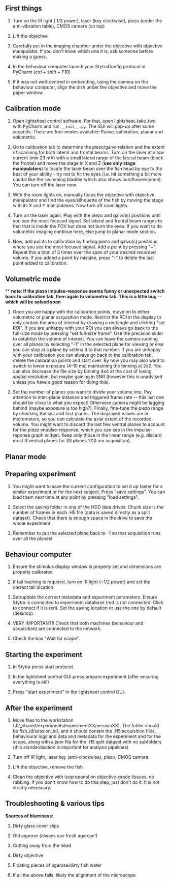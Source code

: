 ## First things

1.  Turn on the IR light ( 1/3 power), laser (key clockwise), piezo
    (under the anti-vibration table), CMOS camera (on top)

2.  Lift the objective

3.  Carefully put in the imaging chamber under the objective with objective
    manipulator. If you don't know which one it is, ask someone before
    making a guess.

4.  In the behaviour computer launch your StytraConfig protocol in PyCharm (ctrl + shift + F10)

5.  If it was not well-centred in embedding, using the camera on the
    behaviour computer, align the dish under the objective and move the
    paper window
    
## Calibration mode

1.  Open lightsheet control software. For that, open lightsheet_take_two 
    with PyCharm and run ```__init__.py```. The GUI will pop-up after some
    seconds. There are four modes available: Pause, calibration, planar and
    volumetric.

2.  Go to calibration tab to determine the piezo/galvo relation and the 
    extent of scanning for both lateral and frontal beams. Turn on the
    laser at a low current (min 23 mA) with a small lateral range
    of the lateral beam (block the frontal) and move the stage in X and Z
    (__use only stage manipulators__) to locate the laser beam over the fish 
    head by eye to the best of your ability - try not to hit the eyes
    (i.e. hit something a bit more caudal like the swimming bladder
    which also shows autofluorescence). You can turn off the laser now.

3.  With the room lights on, manually focus the objective with objective
    manipulator and find the eyes/silhouette of the fish by moving the stage
    with its X and Y manipulators. Now turn off room lights.

4. Turn on the laser again. Play with the piezo and galvo(s)
    positions until you see the most focused signal. Set lateral and frontal
    beam ranges to that that is inside the FOV but does not burn the eyes.
    If you want to do volumetric imaging continue here, else jump to planar
    mode section.
    
5. Now, add points to calibration by finding piezo and galvo(s)
    positions where you see the most focused signal. Add a point 
    by pressing "+". Repeat this a total of 3 times over the
    span of your desired recorded volume. If you added a point by mistake,
    press "-" to delete the last point added to calibration.
    
## Volumetric mode

** __note: If the piezo impulse-response seems funny or unexpected switch back to calibration tab, then again to volumetric
tab. This is a little bug -- which will be solved soon__ 

1. Once you are happy with the calibration points, move on to either volumetric
    or planar acquisition mode. Restrict the ROI in the display
    to only contain the area of interest by drawing a rectangle and
    clicking "set ROI". If you are unhappy with your ROI you can always go
    back to the full-size mode by pressing "set full-size frame". Use the
    precision slider to establish the volume of interest. You can leave the camera running over all planes
    by selecting "-1" in the selected plane for viewing or else you can stop at
    a plane by setting it to that number. If you are unhappy with your calibration
    you can always go back to the calibration tab, delete the calibration points
    and start over. By now you may also want to switch to lower exposure (4-10 ms)
    maintaining the binning at 2x2. You can also decrease the file size by binning 4x4
    at the cost of losing spatial resolution, but maybe gaining in SNR (however this is 
    unadvised unless you have a good reason for doing this).

2. Set the number of planes you want to divide your volume into. Pay attention to
    inter-plane distance and triggered frame rate -- this last one should be close to
    what you expect! Otherwise camera might be lagging behind (maybe exposure is too
    high?). Finally, fine-tune the piezo range by checking the last and first planes.
    The displayed values are in micrometers, so you can calculate the axial extent of the recorded volume.
    You might want to discard the last few ventral planes to account for the piezo 
    impulse-response, which you can see in the impulse-reponse graph widget. Keep only
    those in the linear range (e.g. discard most 3 ventral planes for 33 planes 200 um acquisition).
    
## Planar mode


## Preparing experiment

1. You might want to save the current configuration to set it up faster
    for a similar experiment or for the next subject. Press "save settings".
    You can load them next time at any point by pressing "load settings".
    
2. Select the saving folder in one of the HDD data drives. Chunk size is the number
    of frames in each .H5 file (data is saved directly as a split dataset). Check that there is
    enough space in the drive to save the whole experiment.
    
3. Remember to put the selected plane back to -1 so that acquisition runs over
    all the planes!

## Behaviour computer

1.  Ensure the stimulus display window is properly set and dimensions
    are properly calibrated

2.  If tail tracking is required, turn on IR light (~1/2 power) and
    set the correct tail location

3.  Set/update the correct metadata and experiment parameters. Ensure Stytra is connected to experiment database (red is
    not connected! Click to connect if it is red). Set the saving location or use the one by default (desktop).

4.  VERY IMPORTANT!! Check that both machines (behaviour and acquisition) are connected to the network.

5.  Check the box "Wait for scope".

## Starting the experiment

1.  In Stytra press start protocol.

3.  In the lightsheet control GUI press prepare experiment (after ensuring everything is ok!)

5.  Press "start experiment" in the lightsheet control GUI.

## After the experiment

1.  Move files to the workstation (J:/_shared/experiments/experimentXX/versionXX). The folder should be
    fish_id/session_id/, and it should contain the .H5 acquisition files, behavioural logs and data and
    metadata for the experiment and for the scope, along with a json file for the .H5 split dataset with no
    subfolders (this standardisation is important for analysis pipelines)

2.  Turn off IR light, laser key (anti-clockwise), piezo, CMOS camera

3.  Lift the objective, remove the fish

4.  Clean the objective with isopropanol on objective-grade tissues, no
    rubbing. If you don't know how to do this step, just don't do it. It
    is not strictly necessary.

## Troubleshooting & various tips

**Sources of blurriness:**

1.  Dirty glass cover slips

2.  Old agarose (always use fresh agarose!)

3.  Cutting away from the head

4.  Dirty objective

5.  Floating pieces of agarose/dirty fish water

6.  If all the above fails, likely the alignment of the microscope
